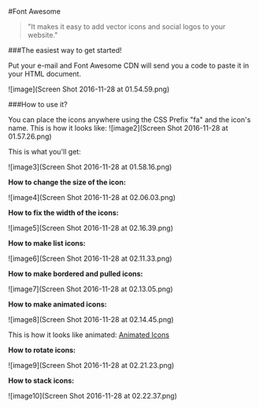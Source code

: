 #Font Awesome 

> "It makes it easy to add vector icons and social logos to your website."

###The easiest way to get started! 

Put your e-mail and Font Awesome CDN will send you a code to paste it in your HTML document.  

![image](Screen Shot 2016-11-28 at 01.54.59.png)

###How to use it?  

You can place the icons anywhere using the CSS Prefix "fa" and the icon's name. This is how it looks like: 
![image2](Screen Shot 2016-11-28 at 01.57.26.png) 

This is what you'll get:  

![image3](Screen Shot 2016-11-28 at 01.58.16.png)

**How to change the size of the icon:** 

![image4](Screen Shot 2016-11-28 at 02.06.03.png) 

**How to fix the width of the icons:** 

![image5](Screen Shot 2016-11-28 at 02.16.39.png)

**How to make list icons:** 

![image6](Screen Shot 2016-11-28 at 02.11.33.png) 

**How to make bordered and pulled icons:** 

![image7](Screen Shot 2016-11-28 at 02.13.05.png)

**How to make animated icons:** 

![image8](Screen Shot 2016-11-28 at 02.14.45.png)

This is how it looks like animated: [Animated Icons](http://fontawesome.io/examples/) 

**How to rotate icons:** 

![image9](Screen Shot 2016-11-28 at 02.21.23.png) 

**How to stack icons:** 

![image10](Screen Shot 2016-11-28 at 02.22.37.png) 











